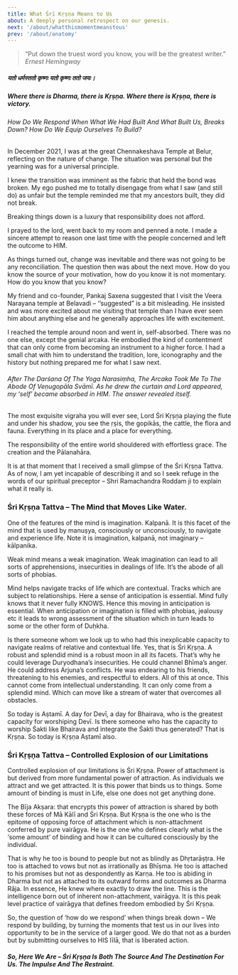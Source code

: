 ```yaml
---
title: What Śrī Kṛṣṇa Means to Us
about: A deeply personal retrospect on our genesis.
next: '/about/whatthismomentmeanstous'
prev: '/about/anatomy'
---
```


> “Put down the truest word you know, you will be the greatest writer.”<br><cite>Ernest Hemingway</cite>

##### यतो धर्मस्ततो कृष्णः यतो कृष्णः ततो जयः।

##### Where there is Dharma, there is Kṛṣṇa. Where there is Kṛṣṇa, there is victory.

###### How Do We Respond When What We Had Built And What Built Us, Breaks Down? How Do We Equip Ourselves To Build?

In December 2021, I was at the great Chennakeshava Temple at Belur, reflecting on the nature of change. The situation was personal but the yearning was for a universal principle.

I knew the transition was imminent as the fabric that held the bond was broken. My ego pushed me to totally disengage from what I saw (and still do) as unfair but the temple reminded me that my ancestors built, they did not break.

Breaking things down is a luxury that responsibility does not afford.

I prayed to the lord, went back to my room and penned a note. I made a sincere attempt to reason one last time with the people concerned and left the outcome to HIM.

As things turned out, change was inevitable and there was not going to be any reconciliation. The question then was about the next move. How do you know the source of your motivation, how do you know it is not momentary. How do you know that you know?

My friend and co-founder, Pankaj Saxena suggested that I visit the Veera Narayana temple at Belavadi – ‘’suggested” is a bit misleading. He insisted and was more excited about me visiting that temple than I have ever seen him about anything else and he generally approaches life with excitement.

I reached the temple around noon and went in, self-absorbed. There was no one else, except the genial arcaka. He embodied the kind of contentment that can only come from becoming an instrument to a higher force. I had a small chat with him to understand the tradition, lore, iconography and the history but nothing prepared me for what I saw next.

###### After The Darśana Of The Yoga Narasiṃha, The Arcaka Took Me To The Abode Of Veṇugopāla Svāmī. As he drew the curtain and Lord appeared, my ‘self’ became absorbed in HIM. The answer revealed itself.

The most exquisite vigraha you will ever see, Lord Śri Kṛṣṇa playing the flute and under his shadow, you see the ṛṣis, the gopikās, the cattle, the flora and fauna. Everything in its place and a place for everything.

The responsibility of the entire world shouldered with effortless grace. The creation and the Pālanahāra.

It is at that moment that I received a small glimpse of the Śri Kṛṣṇa Tattva. As of now, I am yet incapable of describing it and so I seek refuge in the words of our spiritual preceptor – Shri Ramachandra Roddam ji to explain what it really is.

### Śri Kṛṣṇa Tattva – The Mind that Moves Like Water.
One of the features of the mind is imagination. Kalpanā. It is this facet of the mind that is used by manuṣya, consciously or unconsciously, to navigate and experience life. Note it is imagination, kalpanā, not imaginary – kālpanika.

Weak mind means a weak imagination. Weak imagination can lead to all sorts of apprehensions, insecurities in dealings of life. It’s the abode of all sorts of phobias.

Mind helps navigate tracks of life which are contextual. Tracks which are subject to relationships. Here a sense of anticipation is essential. Mind fully knows that it never fully KNOWS. Hence this moving in anticipation is essential. When anticipation or imagination is filled with phobias, jealousy etc it leads to wrong assessment of the situation which in turn leads to some or the other form of Duḥkha.

Is there someone whom we look up to who had this inexplicable capacity to navigate realms of relative and contextual life. Yes, that is Śri Kṛṣṇa. A robust and splendid mind is a robust moon in all its facets. That’s why he could leverage Duryodhana’s insecurities. He could channel Bhīma’s anger. He could address Arjuna’s conflicts. He was endearing to his friends, threatening to his enemies, and respectful to elders. All of this at once. This cannot come from intellectual understanding. It can only come from a splendid mind. Which can move like a stream of water that overcomes all obstacles.

So today is Aṣtamī. A day for Devī, a day for Bhairava, who is the greatest capacity for worshiping Devī. Is there someone who has the capacity to worship Śakti like Bhairava and integrate the Śakti thus generated? That is Kṛṣṇa. So today is Kṛṣṇa Aṣtamī also.

### Śri Kṛṣṇa Tattva – Controlled Explosion of our Limitations
Controlled explosion of our limitations is Śri Kṛṣṇa. Power of attachment is but derived from more fundamental power of attraction. As individuals we attract and we get attracted. It is this power that binds us to things. Some amount of binding is must in Life, else one does not get anything done.

The Bīja Akṣara: that encrypts this power of attraction is shared by both these forces of Mā Kālī and Śri Kṛṣṇa. But Kṛṣṇa is the one who is the epitome of opposing force of attachment which is non-attachment conferred by pure vairāgya. He is the one who defines clearly what is the ‘some amount’ of binding and how it can be cultured consciously by the individual.

That is why he too is bound to people but not as blindly as Dhṛtarāṣṭra. He too is attached to vows but not as irrationally as Bhīṣma. He too is attached to his promises but not as despondently as Karṇa. He too is abiding in Dharma but not as attached to its outward forms and outcomes as Dharma Rāja. In essence, He knew where exactly to draw the line. This is the intelligence born out of inherent non-attachment, vairāgya. It is this peak level practice of vairāgya that defines freedom embodied by Śri Kṛṣṇa.

So, the question of ‘how do we respond’ when things break down – We respond by building, by turning the moments that test us in our lives into opportunity to be in the service of a larger good. We do that not as a burden but by submitting ourselves to HIS līlā, that is liberated action.

##### So, Here We Are – Śri Kṛṣṇa Is Both The Source And The Destination For Us. The Impulse And The Restraint.
